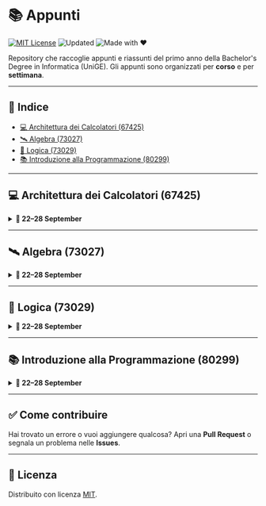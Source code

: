 # 📚 Appunti

[![MIT License](https://img.shields.io/badge/license-MIT-blue.svg)](LICENSE)
![Updated](https://img.shields.io/badge/last%20update-September%202025-orange)
![Made with ❤️](https://img.shields.io/badge/made%20with-%E2%9D%A4-red)

Repository che raccoglie appunti e riassunti del primo anno della Bachelor's Degree in Informatica (UniGE).
Gli appunti sono organizzati per **corso** e per **settimana**.

---

## 📌 Indice

- [💻 Architettura dei Calcolatori (67425)](#-architettura-dei-calcolatori-67425)
- [🛰️ Algebra (73027)](#-algebra-73027)
- [📘 Logica (73029)](#-logica-73029)
- [📚 Introduzione alla Programmazione (80299)](#-introduzione-alla-programmazione-80299)

---

## 💻 Architettura dei Calcolatori (67425)

<details>
  <summary><strong>📅 22–28 September</strong></summary>

- [2025-09-24.md](67425%20Architettura%20dei%20Calcolatori/22-28%20September/2025-09-24.md)

</details>

---

## 🛰️ Algebra (73027)

<details>
  <summary><strong>📅 22–28 September</strong></summary>

- [2025-09-23.md](73027%20Algebra/22-28%20September/2025-09-23.md)  
- [2025-09-23 RL.md](73027%20Algebra/22-28%20September/2025-09-23%20RL.md)  
- [2025-09-23 RL.pdf](73027%20Algebra/22-28%20September/2025-09-23%20RL.pdf)

</details>

---

## 📘 Logica (73029)

<details>
  <summary><strong>📅 22–28 September</strong></summary>

- [2025-09-24.md](73029%20Logica/22-28%20September/2025-09-24.md)

</details>

---

## 📚 Introduzione alla Programmazione (80299)

<details>
  <summary><strong>📅 22–28 September</strong></summary>

- [2025-09-23.md](80299%20Introduzione%20alla%20Programmazione/22-28%20September/2025-09-23.md)  
- [2025-09-23 RL.md](80299%20Introduzio)

</details>

---

## ✅ Come contribuire

Hai trovato un errore o vuoi aggiungere qualcosa? Apri una **Pull Request** o segnala un problema nelle **Issues**.

---

## 📜 Licenza

Distribuito con licenza [MIT](LICENSE).
